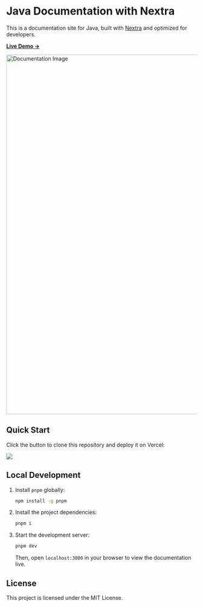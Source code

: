 # **Java Documentation with Nextra**

This is a documentation site for Java, built with [Nextra](https://nextra.site) and optimized for developers.

[**Live Demo →**](https://nextra-docs-template.vercel.app)

<img width="950" alt="Documentation Image" src="https://github.com/user-attachments/assets/95f35553-43f1-4552-b2e3-417e78076f9a" />

## **Quick Start**

Click the button to clone this repository and deploy it on Vercel:

[![](https://vercel.com/button)](https://vercel.com/new/clone?s=https%3A%2F%2Fgithub.com%2Fshuding%2Fnextra-docs-template&showOptionalTeamCreation=false)

## **Local Development**

1. Install `pnpm` globally:

   ```sh
   npm install -g pnpm
   ```

2. Install the project dependencies:

   ```sh
   pnpm i
   ```

3. Start the development server:

   ```sh
   pnpm dev
   ```

   Then, open `localhost:3000` in your browser to view the documentation live.

## **License**

This project is licensed under the MIT License.
